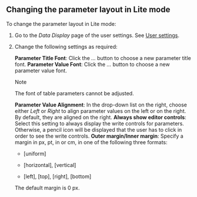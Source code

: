 ## Changing the parameter layout in Lite mode

To change the parameter layout in Lite mode:

1. Go to the *Data Display* page of the user settings. See [User settings](../../part_1/GettingStarted/User_settings.md).

2. Change the following settings as required:

    **Parameter Title Font**: Click the *...* button to choose a new parameter title font.     **Parameter Value Font**: Click the *...* button to choose a new parameter value font.

    > [!NOTE]
    > The font of table parameters cannot be adjusted.

    **Parameter Value Alignment**: In the drop-down list on the right, choose either *Left* or *Right* to align parameter values on the left or on the right. By default, they are aligned on the right.     **Always show editor controls**: Select this setting to always display the write controls for parameters. Otherwise, a pencil icon will be displayed that the user has to click in order to see the write controls.     **Outer margin/Inner margin**: Specify a margin in px, pt, in or cm, in one of the following three formats:

    - \[uniform\]

    - \[horizontal\], \[vertical\]

    - \[left\], \[top\], \[right\], \[bottom\]

    The default margin is 0 px.

